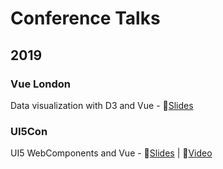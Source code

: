 # Conference Talks 

## 2019

### Vue London 
Data visualization with D3 and Vue  - 🎨[Slides](https://slides.com/codesofra/data-visualization-in-2#/)
### UI5Con
UI5 WebComponents and Vue - 🎨[Slides](https://slides.com/codesofra/ui5-webcomponents-and-vue#/)  |  🎥[Video](https://www.youtube.com/watch?v=ozDJZf9h7_w&t=3s)
